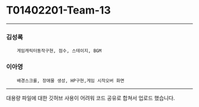 # T01402201-Team-13
---

### 김성록  
        게임캐릭터동작구현, 점수, 스테이지, BGM 

### 이아영  
        배경스크롤, 장애물 생성, HP구현,게임 시작오버 화면
---

대용량 파일에 대한 깃허브 사용이 어려워 코드 공유로 합쳐서 업로드 했습니다.
